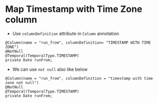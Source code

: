 # Map Timestamp with Time Zone column
* Use `columnDefinition` attribute in `Column` annotation
```
@Column(name = "run_from", columnDefinition= "TIMESTAMP WITH TIME ZONE")
@NotNull
@Temporal(TemporalType.TIMESTAMP)
private Date runFrom;
```
* We can use `not null` also like below
```
@Column(name = "run_from", columnDefinition = "timestamp with time zone not null")
@NotNull
@Temporal(TemporalType.TIMESTAMP)
private Date runFrom;
```